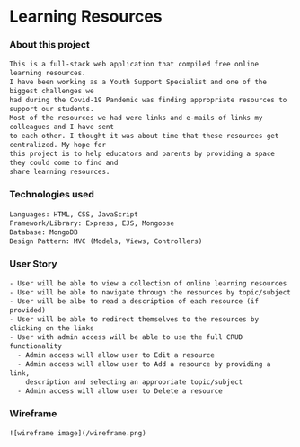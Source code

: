 # Learning Resources

### About this project

    This is a full-stack web application that compiled free online learning resources. 
    I have been working as a Youth Support Specialist and one of the biggest challenges we 
    had during the Covid-19 Pandemic was finding appropriate resources to support our students. 
    Most of the resources we had were links and e-mails of links my colleagues and I have sent 
    to each other. I thought it was about time that these resources get centralized. My hope for 
    this project is to help educators and parents by providing a space they could come to find and 
    share learning resources. 

### Technologies used
    
    Languages: HTML, CSS, JavaScript
    Framework/Library: Express, EJS, Mongoose
    Database: MongoDB
    Design Pattern: MVC (Models, Views, Controllers)

### User Story
    - User will be able to view a collection of online learning resources
    - User will be able to navigate through the resources by topic/subject
    - User will be albe to read a description of each resource (if provided)
    - User will be able to redirect themselves to the resources by clicking on the links
    - User with admin access will be able to use the full CRUD functionality
      - Admin access will allow user to Edit a resource
      - Admin access will allow user to Add a resource by providing a link, 
        description and selecting an appropriate topic/subject
      - Admin access will allow user to Delete a resource
  
### Wireframe

    ![wireframe image](/wireframe.png)
